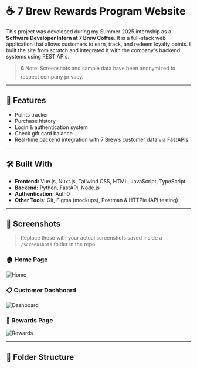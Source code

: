 # ☕ 7 Brew Rewards Program Website

This project was developed during my Summer 2025 internship as a **Software Developer Intern at 7 Brew Coffee**. It is a full-stack web application that allows customers to earn, track, and redeem loyalty points. I built the site from scratch and integrated it with the company's backend systems using REST APIs.

> 🔒 Note: Screenshots and sample data have been anonymized to respect company privacy.

---

## 🚀 Features

- Points tracker
- Purchase history
- Login & authentication system
- Check gift card balance
- Real-time backend integration with 7 Brew’s customer data via  FastAPIs

---

## 🛠️ Built With

- **Frontend:** Vue.js, Nuxt.js, Tailwind CSS, HTML, JavaScript, TypeScript  
- **Backend:** Python, FastAPI, Node.js  
- **Authentication:** Auth0  
- **Other Tools**: Git, Figma (mockups), Postman & HTTPie (API testing)

---

## 📸 Screenshots

> Replace these with your actual screenshots saved inside a `/screenshots` folder in the repo.

### 🏠 Home Page  
![Home](screenshots/home.png)

### 📋 Customer Dashboard  
![Dashboard](screenshots/dashboard.png)

### 🎁 Rewards Page  
![Rewards](screenshots/rewards.png)

---

## 📁 Folder Structure

